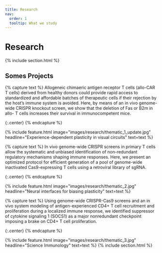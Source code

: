 ```yaml
---
title: Research
nav:
  order: 1
  tooltip: What we study
---
```


# <i class="fas fa-microscope"></i>Research

{% include section.html %}

## Somes Projects

{% capture text %}
Allogeneic chimaeric antigen receptor T cells (allo-CAR T cells) derived from healthy donors could provide rapid access to standardized and affordable batches of therapeutic cells if their rejection by the host’s immune system is avoided. Here, by means of an in vivo genome-wide CRISPR knockout screen, we show that the deletion of Fas or B2m in allo- T cells increases their survival in immunocompetent mice.
<br>

{:.center}
{% endcapture %}

{%
  include feature.html
  image="images/research/thematic_1_update.jpg"
  headline="Experience-dependent plasticity in visual circuits"
  text=text
%}

{% capture text %}
In vivo genome-wide CRISPR screens in primary T cells allow the systematic and unbiased identification of non-redundant regulatory mechanisms shaping immune responses. Here, we present an optimized protocol for efficient generation of a pool of genome-wide inactivated Cas9-expressing T cells using a retroviral library of sgRNA.
<br>

{:.center}
{% endcapture %}

{%
  include feature.html
  image="images/research/thematic_2.jpg"
  headline="Neural interfaces for biasing plasticity"
  text=text
%}

{% capture text %}
Using genome-wide CRISPR-Cas9 screens and an in vivo system modeling of antigen-experienced CD4+ T cell recruitment and proliferation during a localized immune response, we identified suppressor of cytokine signaling 1 (SOCS1) as a major nonredundant checkpoint imposing a brake on CD4+ T cell proliferation.
<br>

{:.center}
{% endcapture %}

{%
  include feature.html
  image="images/research/thematic_3.jpg"
  headline="Science Immunology"
  text=text
%}
{% include section.html %}
